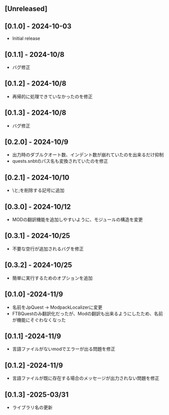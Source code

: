 ## [Unreleased]

## [0.1.0] - 2024-10-03

- Initial release

## [0.1.1] - 2024-10/8

- バグ修正

## [0.1.2] - 2024-10/8

- 再帰的に処理できていなかったのを修正

## [0.1.3] - 2024-10/8

- バグ修正

## [0.2.0] - 2024-10/9

- 出力時のダブルクオート数、インデント数が崩れていたのを出来るだけ抑制
- quests.snbtのパス名も変換されていたのを修正

## [0.2.1] - 2024-10/10

- \と;を削除する記号に追加

## [0.3.0] - 2024-10/12

- MODの翻訳機能を追加しやすいように、モジュールの構造を変更

## [0.3.1] - 2024-10/25

- 不要な空行が追加されるバグを修正

## [0.3.2] - 2024-10/25

- 簡単に実行するためのオプションを追加

## [0.1.0] -2024-11/9

- 名前をJpQuest -> ModpackLocalizerに変更
- FTBQuestのみ翻訳化だったが、Modの翻訳も出来るようにしたため、名前が機能にそぐわなくなった

## [0.1.1] -2024-11/9

- 言語ファイルがないmodでエラーが出る問題を修正

## [0.1.2] -2024-11/9

- 言語ファイルが既に存在する場合のメッセージが出力されない問題を修正

## [0.1.3] -2025-03/31

- ライブラリ名の更新